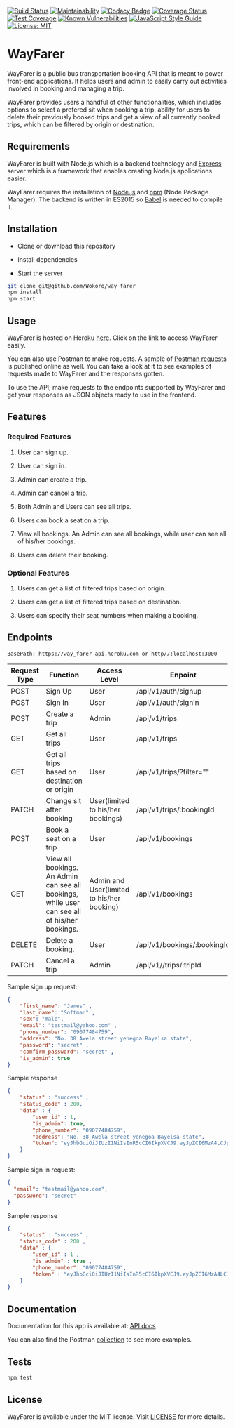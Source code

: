 [![Build Status](https://travis-ci.com/Wokoro/way_farer_test.svg?branch=develop)](https://travis-ci.com/Wokoro/way_farer_test)
[![Maintainability](https://api.codeclimate.com/v1/badges/238553b25e94ef730b2e/maintainability)](https://codeclimate.com/github/Wokoro/way_farer_test/maintainability)
[![Codacy Badge](https://api.codacy.com/project/badge/Grade/5e0e7fbf880f4945b71bd0e6ee42aa68)](https://www.codacy.com/app/Wokoro/way_farer_test?utm_source=github.com&utm_medium=referral&utm_content=Wokoro/way_farer_test&utm_campaign=Badge_Grade)
[![Coverage Status](https://coveralls.io/repos/github/Wokoro/way_farer_test/badge.svg?branch=develop)](https://coveralls.io/github/Wokoro/way_farer_test?branch=ft-user-signup-166986542)
[![Test Coverage](https://api.codeclimate.com/v1/badges/238553b25e94ef730b2e/test_coverage)](https://codeclimate.com/github/Wokoro/way_farer_test/test_coverage)
[![Known Vulnerabilities](https://snyk.io/test/github/Wokoro/way_farer_test/develop/badge.svg)](https://snyk.io/test/github/Wokoro/way_farer_test/develop)
[![JavaScript Style Guide](https://img.shields.io/badge/code_style-standard-brightgreen.svg)](https://standardjs.com)
[![License: MIT](https://img.shields.io/badge/License-MIT-yellow.svg)](https://opensource.org/licenses/MIT)

# WayFarer

WayFarer is a public bus transportation booking API that is meant to power front-end applications. It helps users and admin to easily carry out activities involved in booking and managing a trip.

WayFarer provides users a handful of other functionalities, which includes options to select a prefered sit when booking a trip, ability for users to delete their previously booked trips and get a view of all currently booked trips, which can be filtered by origin or destination.

## Requirements

WayFarer is built with Node.js which is a backend technology and [Express](https://expressjs.com) server which is a framework that enables creating Node.js applications easier.

WayFarer requires the installation of [Node.js](http://nodejs.org) and [npm](https://www.npmjs.com/) (Node Package Manager). The backend is written in ES2015 so [Babel](https://babeljs.io/) is needed to compile it.

## Installation

-   Clone or download this repository

-   Install dependencies

-   Start the server

```bash
git clone git@github.com/Wokoro/way_farer
npm install
npm start
```

## Usage

WayFarer is hosted on Heroku [here](https://way_farer_api.herokuapp.com/). Click on the link to access WayFarer easily.

You can also use Postman to make requests. A sample of [Postman requests](https://documenter.getpostman.com/view/5824922/S1ENyyag#intro) is published online as well. You can take a look at it to see examples of requests made to WayFarer and the responses gotten.

To use the API, make requests to the endpoints supported by WayFarer and get your responses as JSON objects ready to use in the frontend.

## Features

### Required Features

1.  User can sign up.

2.  User can sign in.

3.  Admin can create a trip.

4.  Admin can cancel a trip.

5.  Both Admin and Users can see all trips.

6.  Users can book a seat on a trip.

7.  View all bookings. An Admin can see all bookings, while user can see all of his/her
    bookings.

8.  Users can delete their booking.

### Optional Features

1.  Users can get a list of filtered trips based on origin.

2.  Users can get a list of filtered trips based on destination.

3.  Users can specify their seat numbers when making a booking.

## Endpoints

    BasePath: https://way_farer-api.heroku.com or http//:localhost:3000

| Request Type | Function                                                                                      | Access Level                               | Enpoint                     | Postman Collection |
| ------------ | --------------------------------------------------------------------------------------------- | ------------------------------------------ | --------------------------- | ------------------ |
| POST         | Sign Up                                                                                       | User                                       | /api/v1/auth/signup         |                    |
| POST         | Sign In                                                                                       | User                                       | /api/v1/auth/signin         |                    |
| POST         | Create a trip                                                                                 | Admin                                      | /api/v1/trips               |                    |
| GET          | Get all trips                                                                                 | User                                       | /api/v1/trips               |                    |
| GET          | Get all trips based on destination or origin                                                  | User                                       | /api/v1/trips/?filter=""    |                    |
| PATCH        | Change sit after booking                                                                      | User(limited to his/her bookings)          | /api/v1/trips/:bookingId    |                    |
| POST         | Book a seat on a trip                                                                         | User                                       | /api/v1/bookings            |                    |
| GET          | View all bookings. An Admin can see all bookings, while user can see all of his/her bookings. | Admin and User(limited to his/her booking) | /api/v1/bookings            |                    |
| DELETE       | Delete a booking.                                                                             | User                                       | /api/v1/bookings/:bookingId |                    |
| PATCH        | Cancel a trip                                                                                 | Admin                                      | /api/v1//trips/:tripId      |                    |

Sample sign up request:

```JSON
{
    "first_name": "James" ,
    "last_name": "Softman" ,
    "sex": "male",
    "email": "testmail@yahoo.com" ,
    "phone_number": "09077484759",
    "address": "No. 38 Awela street yenegoa Bayelsa state",
    "password": "secret" ,
    "comfirm_password": "secret" ,
    "is_admin": true
}
```

Sample response

```JSON
{
    "status" : "success" ,
    "status_code" : 200,
    "data" : {
        "user_id" : 1,
        "is_admin": true,
        "phone_number": "09077484759",
        "address": "No. 38 Awela street yenegoa Bayelsa state",
        "token": "eyJhbGciOiJIUzI1NiIsInR5cCI6IkpXVCJ9.eyJpZCI6MzA4LCJpYXQiOjE1NTUxMDQzODQsImV4cCI6MTU1NTEwNzk4NH0.FCLELkNiNK8aqtIFLSGzRo1GUzLRfjpwM2NNl3Su2ow"
    }
}
```

Sample sign In request:

```JSON
{
  "email": "testmail@yahoo.com",
  "password": "secret"
}
```

Sample response

```JSON
{
    "status" : "success" ,
    "status_code" : 200 ,
    "data" : {
        "user_id" : 1 ,
        "is_admin" : true ,
        "phone_number": "09077484759",
        "token" : "eyJhbGciOiJIUzI1NiIsInR5cCI6IkpXVCJ9.eyJpZCI6MzA4LCJpYXQiOjE1NTUxMDQzODQsImV4cCI6MTU1NTEwNzk4NH0.FCLELkNiNK8aqtIFLSGzRo1GUzLRfjpwM2NNl3Su2ow"
    }
}
```

## Documentation

Documentation for this app is available at: [API docs](https://way_farer_api.herokuapp.com/api-docs)

You can also find the Postman [collection](https://documenter.getpostman.com/view/5824922/S1ENyyag#intro) to see more examples.

## Tests

```Bash
npm test
```

## License

WayFarer is available under the MIT license. Visit [LICENSE](https://github.com/Wokoro/way_farer/blob/master/LICENSE.md) for more details.
